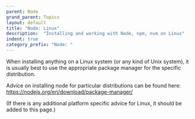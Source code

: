 ```yaml
---
parent: Node
grand_parent: Topics
layout: default
title: "Node: Linux"
description:  "Installing and working with Node, npm, nvm on Linux"
indent: true
category_prefix: "Node: "
---
```


When installing anything on a Linux system (or any kind of Unix system), it is usually best to use the appropriate package manager
for the specific distribution.

Advice on installing node for particular distributions can be found here: <https://nodejs.org/en/download/package-manager/>

(If there is any additional platform specific advice for Linux, it should be added to this page.)
